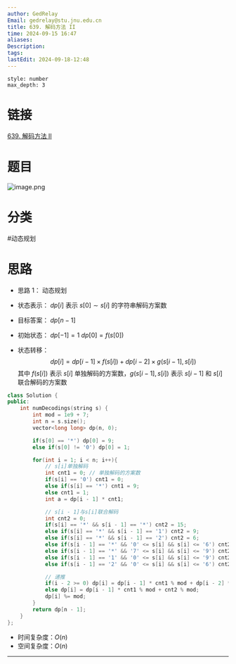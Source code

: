 ```yaml
---
author: GedRelay
Email: gedrelay@stu.jnu.edu.cn
title: 639. 解码方法 II
time: 2024-09-15 16:47
aliases: 
Description: 
tags: 
lastEdit: 2024-09-18-12:48
---
```


```toc
style: number
max_depth: 3
```

# 链接
[639. 解码方法 II](https://leetcode.cn/problems/decode-ways-ii/) 

# 题目
![image.png](https://ged-pic-bed.oss-cn-guangzhou.aliyuncs.com/img/202409151648814.png)


# 分类
#动态规划 

# 思路
- 思路 1：
动态规划
- 状态表示：
${dp\left[ i \right]  }$ 表示 ${s\left[ 0 \right] \sim s\left[ i \right]  }$ 的字符串解码方案数

- 目标答案：
${dp\left[ n-1 \right]  }$ 

- 初始状态：
${dp\left[ -1 \right] =1 }$ 
${dp\left[ 0 \right] =f\left( s\left[ 0 \right]  \right)  }$ 

- 状态转移：
$$
dp\left[ i \right] =dp\left[ i-1 \right]\times f\left( s\left[ i \right]  \right) +dp\left[ i-2 \right] \times g\left( s\left[ i-1 \right] ,s\left[ i \right]  \right) 
$$
其中 ${f\left( s\left[ i \right]  \right)  }$ 表示 ${s\left[ i \right]  }$ 单独解码的方案数，${g\left( s\left[ i-1 \right] ,s\left[ i \right]  \right)  }$ 表示 ${s\left[ i-1 \right]  }$ 和 ${s\left[ i \right]  }$ 联合解码的方案数


```cpp
class Solution {
public:
    int numDecodings(string s) {
        int mod = 1e9 + 7;
        int n = s.size();
        vector<long long> dp(n, 0);

        if(s[0] == '*') dp[0] = 9;
        else if(s[0] != '0') dp[0] = 1;

        for(int i = 1; i < n; i++){
            // s[i]单独解码
            int cnt1 = 0; // 单独解码的方案数
            if(s[i] == '0') cnt1 = 0;
            else if(s[i] == '*') cnt1 = 9;
            else cnt1 = 1;
            int a = dp[i - 1] * cnt1;

            // s[i - 1]与s[i]联合解码
            int cnt2 = 0;
            if(s[i] == '*' && s[i - 1] == '*') cnt2 = 15;
            else if(s[i] == '*' && s[i - 1] == '1') cnt2 = 9;
            else if(s[i] == '*' && s[i - 1] == '2') cnt2 = 6;
            else if(s[i - 1] == '*' && '0' <= s[i] && s[i] <= '6') cnt2 = 2;
            else if(s[i - 1] == '*' && '7' <= s[i] && s[i] <= '9') cnt2 = 1;
            else if(s[i - 1] == '1' && '0' <= s[i] && s[i] <= '9') cnt2 = 1;
            else if(s[i - 1] == '2' && '0' <= s[i] && s[i] <= '6') cnt2 = 1;

            // 递推
            if(i - 2 >= 0) dp[i] = dp[i - 1] * cnt1 % mod + dp[i - 2] * cnt2 % mod;
            else dp[i] = dp[i - 1] * cnt1 % mod + cnt2 % mod;
            dp[i] %= mod;
        }
        return dp[n - 1];
    }
};
```


- 时间复杂度：${O\left( n \right)  }$ 
- 空间复杂度：${O\left( n \right)  }$ 


---


